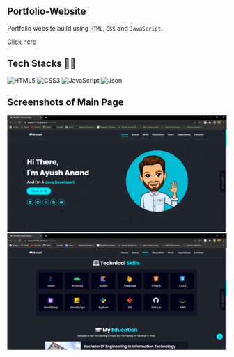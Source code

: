 ## Portfolio-Website 
Portfolio website build using `HTML`, `CSS` and `JavaScript`.

[Click here](https://akayush1108.github.io/Portfolio/ "LCO")

## Tech Stacks 👨‍💻
<img alt="HTML5" src="https://img.shields.io/badge/HTML5-E34F26?style=for-the-badge&logo=html5&logoColor=white" /> <img alt="CSS3" src="https://img.shields.io/badge/CSS3-1572B6?style=for-the-badge&logo=css3&logoColor=white" /> <img alt="JavaScript" src="https://img.shields.io/badge/JavaScript-323330?style=for-the-badge&logo=javascript&logoColor=F7DF1E" /> <img alt="Json" src="https://img.shields.io/badge/json-5E5C5C?style=for-the-badge&logo=json&logoColor=white" />

## Screenshots of Main Page
![LCO Mascot](https://github.com/akayush1108/Portfolio/blob/main/assets/images/HomePage.PNG "LCO")
![LCO Mascot](https://github.com/akayush1108/Portfolio/blob/main/assets/images/HomePage2.PNG "LCO")
